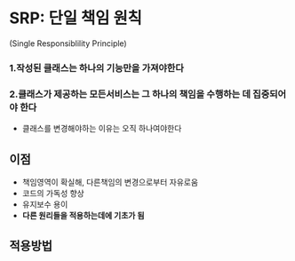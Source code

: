 # SRP: 단일 책임 원칙

(Single Responsiblility Principle)

### 1.작성된 클래스는 하나의 기능만을 가져야한다
### 2.클래스가 제공하는 모든서비스는 그 하나의 책임을 수행하는 데 집중되어야 한다

* 클래스를 변경해야하는 이유는 오직 하나여야한다

## 이점
* 책임영역이 확실해, 다른책임의 변경으로부터 자유로움
* 코드의 가독성 향상
* 유지보수 용이
* __다른 원리들을 적용하는데에 기초가 됨__

## 적용방법

